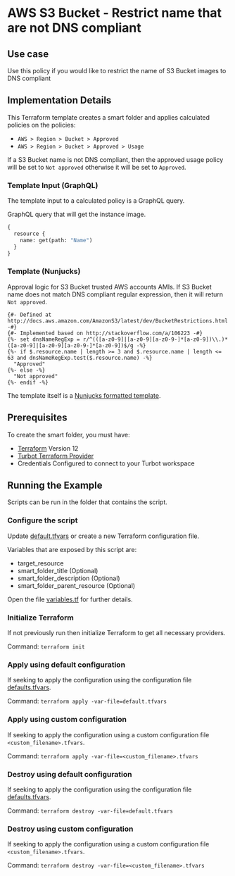 # AWS S3 Bucket - Restrict name that are not DNS compliant

## Use case

Use this policy if you would like to restrict the name of S3 Bucket images to DNS compliant

## Implementation Details

This Terraform template creates a smart folder and applies calculated policies on the policies:

- `AWS > Region > Bucket > Approved`
- `AWS > Region > Bucket > Approved > Usage`

If a S3 Bucket name is not DNS compliant, then the approved usage policy will be set to `Not approved` otherwise
it will be set to `Approved`.

### Template Input (GraphQL)

The template input to a calculated policy is a GraphQL query.

GraphQL query that will get the instance image.

```graphql
{
  resource {
    name: get(path: "Name")
  }
}
```

### Template (Nunjucks)

Approval logic for S3 Bucket trusted AWS accounts AMIs.
If S3 Bucket name does not match DNS compliant regular expression, then it will return `Not approved`.

```nunjucks
{#- Defined at http://docs.aws.amazon.com/AmazonS3/latest/dev/BucketRestrictions.html -#}
{#- Implemented based on http://stackoverflow.com/a/106223 -#}
{%- set dnsNameRegExp = r/^(([a-z0-9]|[a-z0-9][a-z0-9-]*[a-z0-9])\\.)*([a-z0-9]|[a-z0-9][a-z0-9-]*[a-z0-9])$/g -%}
{%- if $.resource.name | length >= 3 and $.resource.name | length <= 63 and dnsNameRegExp.test($.resource.name) -%}
  "Approved"
{%- else -%}
  "Not approved"
{%- endif -%}
```

The template itself is a [Nunjucks formatted template](https://mozilla.github.io/nunjucks/templating.html).

## Prerequisites

To create the smart folder, you must have:

- [Terraform](https://www.terraform.io) Version 12
- [Turbot Terraform Provider](https://turbot.com/v5/docs/reference/terraform)
- Credentials Configured to connect to your Turbot workspace

## Running the Example

Scripts can be run in the folder that contains the script.

### Configure the script

Update [default.tfvars](default.tfvars) or create a new Terraform configuration file.

Variables that are exposed by this script are:

- target_resource
- smart_folder_title (Optional)
- smart_folder_description (Optional)
- smart_folder_parent_resource (Optional)

Open the file [variables.tf](variables.tf) for further details.

### Initialize Terraform

If not previously run then initialize Terraform to get all necessary providers.

Command: `terraform init`

### Apply using default configuration

If seeking to apply the configuration using the configuration file [defaults.tfvars](defaults.tfvars).

Command: `terraform apply -var-file=default.tfvars`

### Apply using custom configuration

If seeking to apply the configuration using a custom configuration file `<custom_filename>.tfvars`.

Command: `terraform apply -var-file=<custom_filename>.tfvars`

### Destroy using default configuration

If seeking to apply the configuration using the configuration file [defaults.tfvars](defaults.tfvars).

Command: `terraform destroy -var-file=default.tfvars`

### Destroy using custom configuration

If seeking to apply the configuration using a custom configuration file `<custom_filename>.tfvars`.

Command: `terraform destroy -var-file=<custom_filename>.tfvars`
